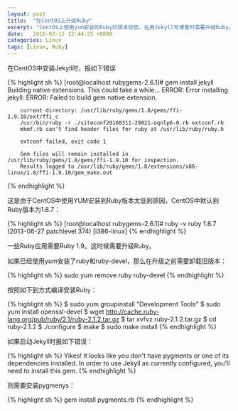 ```yaml
---
layout: post
title:  "在CentOS上升级Ruby"
excerpt: "CentOS上使用yum安装的Ruby的版本较低，在用Jekyll写博客时需要升级Ruby。"
date:   2016-03-11 12:44:25 +0800
categories: Linux
tags: [Linux, Ruby]
---
```


在CentOS中安装Jekyll时，报如下错误

{% highlight sh %}
[root@localhost rubygems-2.6.1]# gem install jekyll
Building native extensions.  This could take a while...
ERROR:  Error installing jekyll:
	ERROR: Failed to build gem native extension.

	    current directory: /usr/lib/ruby/gems/1.8/gems/ffi-1.9.10/ext/ffi_c
		/usr/bin/ruby -r ./siteconf20160311-29821-oqnlp6-0.rb extconf.rb
		mkmf.rb can't find header files for ruby at /usr/lib/ruby/ruby.h

		extconf failed, exit code 1

		Gem files will remain installed in /usr/lib/ruby/gems/1.8/gems/ffi-1.9.10 for inspection.
		Results logged to /usr/lib/ruby/gems/1.8/extensions/x86-linux/1.8/ffi-1.9.10/gem_make.out
{% endhighlight %}

这是由于CentOS中使用YUM安装到Ruby版本太低到原因，CentOS中默认到Ruby版本为1.8.7：

{% highlight sh %}
[root@localhost rubygems-2.6.1]# ruby -v
ruby 1.8.7 (2013-06-27 patchlevel 374) [i386-linux]
{% endhighlight %}

一些Ruby应用需要Ruby 1.9。这时候需要升级Ruby。

如果已经使用yum安装了ruby和ruby-devel，那么在升级之前需要卸载旧版本：

{% highlight sh %}
sudo yum remove ruby ruby-devel
{% endhighlight %}

按照如下到方式编译安装Ruby：

{% highlight sh %}
$ sudo yum groupinstall "Development Tools"
$ sudo yum install openssl-devel
$ wget http://cache.ruby-lang.org/pub/ruby/2.1/ruby-2.1.2.tar.gz
$ tar xvfvz ruby-2.1.2.tar.gz
$ cd ruby-2.1.2
$ ./configure
$ make
$ sudo make install
{% endhighlight %}

如果启动Jekyll时报如下错误：

{% highlight sh %}
Yikes! It looks like you don't have pygments or one of its dependencies installed. In order to use Jekyll as currently configured, you'll need to install this gem.
{% endhighlight %}

则需要安装pygmenys：

{% highlight sh %}
gem install pygments.rb
{% endhighlight %}
